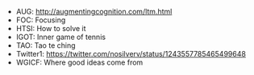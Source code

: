 - AUG: http://augmentingcognition.com/ltm.html
- FOC: Focusing
- HTSI: How to solve it
- IGOT: Inner game of tennis
- TAO: Tao te ching
- Twitter1: https://twitter.com/nosilverv/status/1243557785465499648
- WGICF: Where good ideas come from

